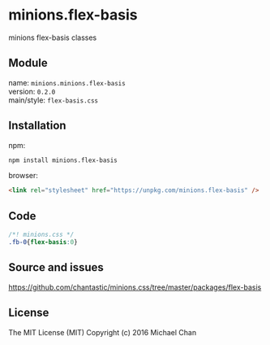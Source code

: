 # minions.flex-basis
minions flex-basis classes

## Module
name: `minions.minions.flex-basis`  
version: `0.2.0`  
main/style: `flex-basis.css`  

## Installation
npm:
```bash
npm install minions.flex-basis
```

browser:
```html
<link rel="stylesheet" href="https://unpkg.com/minions.flex-basis" />
```

## Code
```css
/*! minions.css */
.fb-0{flex-basis:0}

```

## Source and issues

https://github.com/chantastic/minions.css/tree/master/packages/flex-basis

## License

The MIT License (MIT)
Copyright (c) 2016 Michael Chan